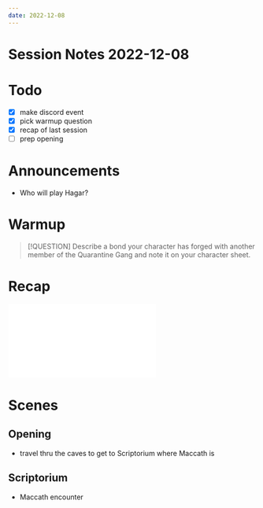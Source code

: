 ```yaml
---
date: 2022-12-08
---
```

# Session Notes 2022-12-08
# Todo
- [x] make discord event
- [x] pick warmup question
- [x] recap of last session
- [ ] prep opening
# Announcements
- Who will play Hagar?
# Warmup
> [!QUESTION] Describe a bond your character has forged with another member of the Quarantine Gang and note it on your character sheet.
# Recap
![a3e33](../logbook/act-iii/a3e33.md)
# Scenes
## Opening
- travel thru the caves to get to Scriptorium where Maccath is
## Scriptorium
- Maccath encounter